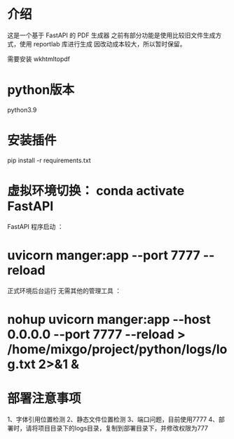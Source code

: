 



# 介绍
这是一个基于 FastAPI 的 PDF 生成器
之前有部分功能是使用比较旧文件生成方式，使用 reportlab 库进行生成
因改动成本较大，所以暂时保留。

需要安装 wkhtmltopdf

# python版本 
python3.9


# 安装插件
pip install -r requirements.txt

# 虚拟环境切换： conda activate FastAPI
FastAPI 程序启动 ：
# uvicorn manger:app --port 7777 --reload
正式环境后台运行 无需其他的管理工具 ：
# nohup uvicorn manger:app --host 0.0.0.0 --port 7777 --reload  > /home/mixgo/project/python/logs/log.txt 2>&1 &

# 部署注意事项
1、字体引用位置检测
2、静态文件位置检测
3、端口问题，目前使用7777
4、部署时，请将项目目录下的logs目录，复制到部署目录下，并修改权限为777


